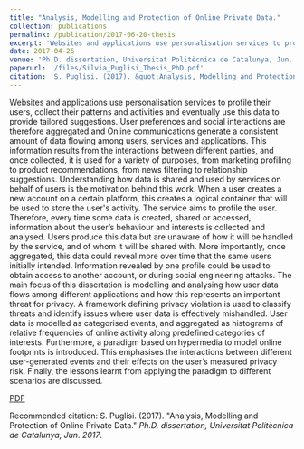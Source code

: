 ```yaml
---
title: "Analysis, Modelling and Protection of Online Private Data."
collection: publications
permalink: /publication/2017-06-20-thesis
excerpt: 'Websites and applications use personalisation services to profile their users, collect their patterns and activities and eventually use this data to provide tailored suggestions. User preferences and social interactions are therefore aggregated and Online communications generate a consistent amount of data flowing among users, services and applications. This information results from the interactions between different parties, and once collected, it is used for a variety of purposes, from marketing profiling to product recommendations, from news filtering to relationship suggestions.'
date: 2017-04-26
venue: 'Ph.D. dissertation, Universitat Politècnica de Catalunya, Jun. 2017'
paperurl: '/files/Silvia_Puglisi_Thesis_PhD.pdf'
citation: 'S. Puglisi. (2017). &quot;Analysis, Modelling and Protection of Online Private Data.&quot; <i>Ph.D. dissertation, Universitat Politècnica de Catalunya, Jun. 2017</i>.'
---
```

Websites and applications use personalisation services to profile their users, collect their patterns and activities and eventually use this data to provide tailored suggestions. User preferences and social interactions are therefore aggregated and Online communications generate a consistent amount of data flowing among users, services and applications. This information results from the interactions between different parties, and once collected, it is used for a variety of purposes, from marketing profiling to product recommendations, from news filtering to relationship suggestions.
Understanding how data is shared and used by services on behalf of users is the motivation behind this work. When a user creates a new account on a certain platform, this creates a logical container that will be used to store the user's activity. The
service aims to profile the user. Therefore, every time some data is created, shared or accessed, information about the user’s behaviour and interests is collected and analysed. Users produce this data but are unaware of how it will be handled by
the service, and of whom it will be shared with. More importantly, once aggregated, this data could reveal more over time that the same users initially intended. Information revealed by one profile could be used to obtain access to another account, or during social engineering attacks.
The main focus of this dissertation is modelling and analysing how user data flows among different applications and how this represents an important threat for privacy. A framework defining privacy violation is used to classify threats and identify
issues where user data is effectively mishandled. User data is modelled as categorised events, and aggregated as histograms of relative frequencies of online activity along predefined categories of interests. Furthermore, a paradigm based on hypermedia to model online footprints is introduced. This emphasises the interactions between different user-generated events and their effects on the user’s measured privacy risk. Finally, the lessons learnt from applying the paradigm to
different scenarios are discussed.

[PDF](/files/Silvia_Puglisi_Thesis_PhD.pdf)

Recommended citation: S. Puglisi. (2017). "Analysis, Modelling and Protection of Online Private Data." <i>Ph.D. dissertation, Universitat Politècnica de Catalunya, Jun. 2017</i>.



